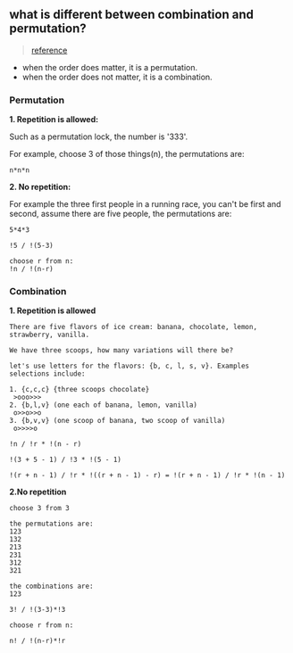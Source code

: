 ## what is different between combination and permutation?

>[reference](https://www.mathsisfun.com/combinatorics/combinations-permutations.html)

* when the order does matter, it is a permutation.
* when the order does not matter, it is a combination.

### Permutation

**1. Repetition is allowed:**

Such as a permutation lock,  the number is '333'.

For example, choose 3 of those things(n), the permutations are: 
```
n*n*n
```

**2. No repetition:**

For example the three first people in a running race, you can't be first and second, assume there are five people, the permutations are:
```
5*4*3

!5 / !(5-3)

choose r from n:
!n / !(n-r)
```
### Combination

**1. Repetition is allowed**

```
There are five flavors of ice cream: banana, chocolate, lemon, strawberry, vanilla.

We have three scoops, how many variations will there be?

let's use letters for the flavors: {b, c, l, s, v}. Examples selections include:

1. {c,c,c} {three scoops chocolate}
 >ooo>>>
2. {b,l,v} (one each of banana, lemon, vanilla)
 o>>o>>o
3. {b,v,v} (one scoop of banana, two scoop of vanilla)
 o>>>>o

!n / !r * !(n - r)

!(3 + 5 - 1) / !3 * !(5 - 1)

!(r + n - 1) / !r * !((r + n - 1) - r) = !(r + n - 1) / !r * !(n - 1)

```

**2.No repetition** 

```
choose 3 from 3

the permutations are:
123
132
213
231
312
321

the combinations are:
123

3! / !(3-3)*!3

choose r from n:

n! / !(n-r)*!r

```